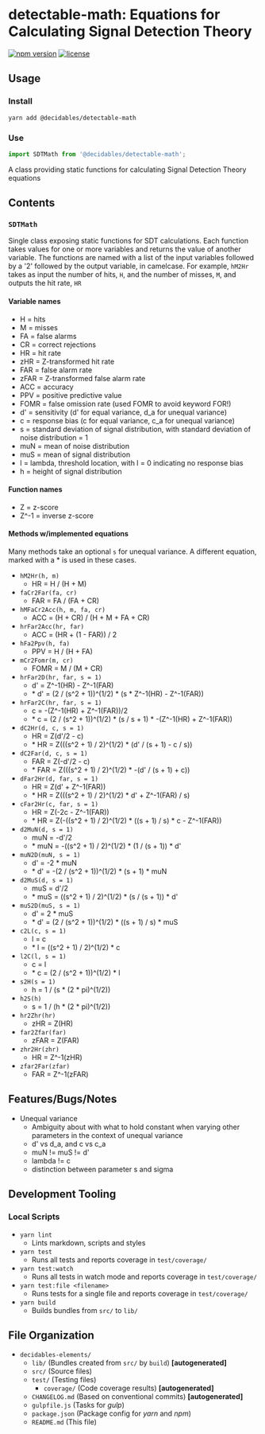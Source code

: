 <!--lint ignore first-heading-level-->

# detectable-math: Equations for Calculating Signal Detection Theory

[![npm version](https://img.shields.io/npm/v/@decidables/detectable-math?logo=npm)](https://www.npmjs.com/package/@decidables/detectable-math)
[![license](https://img.shields.io/npm/l/@decidables/detectable-math)](https://github.com/decidables/decidables/blob/main/LICENSE.md)

## Usage

### Install

```shell
yarn add @decidables/detectable-math
```

### Use

```javascript
import SDTMath from '@decidables/detectable-math';
```

A class providing static functions for calculating Signal Detection Theory equations

## Contents

### `SDTMath`

Single class exposing static functions for SDT calculations. Each function takes values for one or
more variables and returns the value of another variable. The functions are named with a list of the
input variables followed by a '2' followed by the output variable, in camelcase. For example,
`hM2Hr` takes as input the number of hits, `H`, and the number of misses, `M`, and outputs the hit
rate, `HR`

#### Variable names

- H = hits
- M = misses
- FA = false alarms
- CR = correct rejections
- HR = hit rate
- zHR = Z-transformed hit rate
- FAR = false alarm rate
- zFAR = Z-transformed false alarm rate
- ACC = accuracy
- PPV = positive predictive value
- FOMR = false omission rate (used FOMR to avoid keyword FOR!)
- d' = sensitivity (d' for equal variance, d_a for unequal variance)
- c = response bias (c for equal variance, c_a for unequal variance)
- s = standard deviation of signal distribution,
  with standard deviation of noise distribution = 1
- muN = mean of noise distribution
- muS = mean of signal distribution
- l = lambda, threshold location, with l = 0 indicating no response bias
- h = height of signal distribution

#### Function names

- Z = z-score
- Z^-1 = inverse z-score

#### Methods w/implemented equations

Many methods take an optional `s` for unequal variance. A different equation, marked with a * is
used in these cases.

- `hM2Hr(h, m)`
  - HR = H / (H + M)
- `faCr2Far(fa, cr)`
  - FAR = FA / (FA + CR)
- `hMFaCr2Acc(h, m, fa, cr)`
  - ACC = (H + CR) / (H + M + FA + CR)
- `hrFar2Acc(hr, far)`
  - ACC = (HR + (1 - FAR)) / 2
- `hFa2Ppv(h, fa)`
  - PPV = H / (H + FA)
- `mCr2Fomr(m, cr)`
  - FOMR = M / (M + CR)
- `hrFar2D(hr, far, s = 1)`
  - d' = Z^-1(HR) - Z^-1(FAR)
  - \* d' = (2 / (s^2 + 1))^(1/2) * (s * Z^-1(HR) - Z^-1(FAR))
- `hrFar2C(hr, far, s = 1)`
  - c = -(Z^-1(HR) + Z^-1(FAR))/2
  - \* c = (2 / (s^2 + 1))^(1/2) * (s / s + 1) * -(Z^-1(HR) + Z^-1(FAR))
- `dC2Hr(d, c, s = 1)`
  - HR = Z(d'/2 - c)
  - \* HR = Z(((s^2 + 1) / 2)^(1/2) * (d' / (s + 1) - c / s))
- `dC2Far(d, c, s = 1)`
  - FAR = Z(-d'/2 - c)
  - \* FAR = Z(((s^2 + 1) / 2)^(1/2) * -(d' / (s + 1) + c))
- `dFar2Hr(d, far, s = 1)`
  - HR = Z(d' + Z^-1(FAR))
  - \* HR = Z(((s^2 + 1) / 2)^(1/2) * d' + Z^-1(FAR) / s)
- `cFar2Hr(c, far, s = 1)`
  - HR = Z(-2c - Z^-1(FAR))
  - \* HR = Z(-((s^2 + 1) / 2)^(1/2) * ((s + 1) / s) * c - Z^-1(FAR))
- `d2MuN(d, s = 1)`
  - muN = -d'/2
  - \* muN = -((s^2 + 1) / 2)^(1/2) * (1 / (s + 1)) * d'
- `muN2D(muN, s = 1)`
  - d' = -2 * muN
  - \* d' = -(2 / (s^2 + 1))^(1/2) * (s + 1) * muN
- `d2MuS(d, s = 1)`
  - muS = d'/2
  - \* muS = ((s^2 + 1) / 2)^(1/2) * (s / (s + 1)) * d'
- `muS2D(muS, s = 1)`
  - d' = 2 * muS
  - \* d' = (2 / (s^2 + 1))^(1/2) * ((s + 1) / s) * muS
- `c2L(c, s = 1)`
  - l = c
  - \* l = ((s^2 + 1) / 2)^(1/2) * c
- `l2C(l, s = 1)`
  - c = l
  - \* c = (2 / (s^2 + 1))^(1/2) * l
- `s2H(s = 1)`
  - h = 1 / (s * (2 * pi)^(1/2))
- `h2S(h)`
  - s = 1 / (h * (2 * pi)^(1/2))
- `hr2Zhr(hr)`
  - zHR = Z(HR)
- `far2Zfar(far)`
  - zFAR = Z(FAR)
- `zhr2Hr(zhr)`
  - HR = Z^-1(zHR)
- `zfar2Far(zfar)`
  - FAR = Z^-1(zFAR)

## Features/Bugs/Notes

- Unequal variance
  - Ambiguity about with what to hold constant when varying other parameters in the
    context of unequal variance
  - d' vs d_a, and c vs c_a
  - muN != muS != d'
  - lambda != c
  - distinction between parameter s and sigma

## Development Tooling

### Local Scripts

- `yarn lint`
  - Lints markdown, scripts and styles
- `yarn test`
  - Runs all tests and reports coverage in `test/coverage/`
- `yarn test:watch`
  - Runs all tests in watch mode and reports coverage in `test/coverage/`
- `yarn test:file <filename>`
  - Runs tests for a single file and reports coverage in `test/coverage/`
- `yarn build`
  - Builds bundles from `src/` to `lib/`

## File Organization

- `decidables-elements/`
  - `lib/` (Bundles created from `src/` by `build`) **\[autogenerated\]**
  - `src/` (Source files)
  - `test/` (Testing files)
    - `coverage/` (Code coverage results) **\[autogenerated\]**
  - `CHANGELOG.md` (Based on conventional commits) **\[autogenerated\]**
  - `gulpfile.js` (Tasks for *gulp*)
  - `package.json` (Package config for *yarn* and *npm*)
  - `README.md` (This file)
